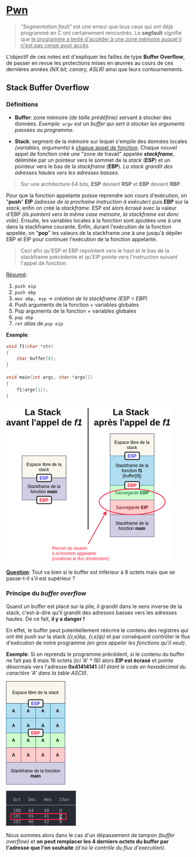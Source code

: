 # [Pwn](https://en.wikipedia.org/wiki/Pwn)

> _"Segmentation fault"_ est une erreur que tous ceux qui ont déjà programmé en C ont certainement rencontrés. Le **segfault** signifie que <u>le programme a tenté d'accéder à une zone mémoire auquel il n'est pas censé avoir accès</u>.

L'objectif de ces notes est d'expliquer les failles de type **Buffer Overflow**, de passer en revue les protections mises en œuvres au cours de ces dernières années _(NX bit, canary, ASLR)_ ainsi que leurs contournements.

<!-- ## Un peu d'histoire

- 1988 - [**MORRIS**](http://ftp.cerias.purdue.edu/pub/doc/morris_worm/) 
- 1996 - [Smashing the stack for fun and profit](#)
... -->

## Stack Buffer Overflow

### Définitions

- **Buffer**: zone mémoire _(de taille prédéfinie)_ servant à stocker des données. _Exemple: `argv` est un buffer qui sert à stocker les arguments passées au programme_.


- **Stack**: segment de la mémoire sur lequel s'empile des données locales _(variables, arguments)_ à <u>chaque appel de fonction</u>. Chaque nouvel appel de fonction créé une "zone de travail" appelée **_stackframe_**, délimitée par un pointeur vers le sommet de la _stack_ (**ESP**) et un pointeur vers le bas de la _stackframe_ (**EBP**). _La stack grandit des adresses hautes vers les adresses basses._ 

> Sur une architecture 64 bits, **ESP** devient **RSP** et **EBP** devient **RBP**.

Pour que la fonction appelante puisse reprendre son cours d'exécution, on "**push**" **EIP** _(adresse de la prochaine instruction à exécuter)_ puis **EBP** sur la _stack_, enfin on créé la _stackframe_. ESP est alors écrasé avec la valeur d'EBP _(ils pointent vers la même case mémoire, la stackframe est donc vide)_. Ensuite, les variables locales à la fonction sont ajoutées une à une dans la stackframe courante. Enfin, durant l'exécution de la fonction appelée, on "**pop**" les valeurs de la stackframe une à une jusqu'à dépiler EBP et EIP pour continuer l'exécution de la fonction appelante. 

> Ceci afin qu'ESP et EBP repointent vers le haut et le bas de la stackframe précédente et qu'EIP pointe vers l'instruction suivant l'appel de fonction. 

<u>Résumé</u>:

1. `push eip`
2. `push ebp`
3. `mov ebp, esp` &rarr; _création de la stackframe (ESP = EBP)_
4. Push arguments de la fonction + variables globales <!-- Revoir l'ordre  -->
5. Pop arguments de la fonction + variables globales <!-- Revoir l'ordre  -->
6. `pop ebp`
7. `ret` _alias de `pop eip`_

**Exemple**:

```c
void f1(char *str)
{
    char buffer[8];
}

void main(int argc, char *argv[])
{
    f1(argv[1]);
}
```

![Stackframes](images/stackframes.png)

<u>**Question**</u>: Tout va bien si le buffer est inférieur à 8 octets mais que se passe-t-il s'il est supérieur ?

### Principe du _buffer overflow_

Quand un buffer est placé sur la pile, il grandit dans le sens inverse de la stack, c'est-à-dire qu'il grandit des adresses basses vers les adresses hautes. De ce fait, **il y a danger !** 

En effet, le buffer peut potentiellement réécrire le contenu des registres qui ont été push sur la stack _({r,e}bp, {r,e}ip)_ et par conséquent contrôler le flux d'exécution de notre programme _(en gros appeler les fonctions qu'il veut)_.

**Exemple**: Si on reprends le programme précédent, si le contenu du buffer ne fait pas 8 mais 16 octets _(ici 'A' * 16)_ alors **EIP est écrasé** et pointe désormais vers l'adresse **0x41414141** _(41 étant le code en hexadécimal du caractère 'A' dans la table ASCII)_.

![overflow example](images/overflow.png)

![A table ASCII](images/A-41-ASCII.png)

Nous sommes alors dans le cas d'un dépassement de tampon _(buffer overflow)_ et **on peut remplacer les 4 derniers octets du buffer par l'adresse que l'on souhaite** _(d'où le contrôle du flux d'execution)_. 

